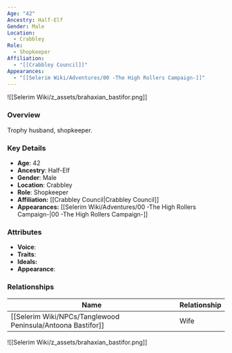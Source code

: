 ```yaml
---
Age: "42"
Ancestry: Half-Elf
Gender: Male
Location:
  - Crabbley
Role:
  - Shopkeeper
Affiliation:
  - "[[Crabbley Council]]"
Appearances:
  - "[[Selerim Wiki/Adventures/00 -The High Rollers Campaign-]]"
---
```


![[Selerim Wiki/z_assets/brahaxian_bastifor.png]]

### Overview
Trophy husband, shopkeeper.

### Key Details
- **Age**: 42
- **Ancestry**: Half-Elf
- **Gender**: Male
- **Location**: Crabbley
- **Role**: Shopkeeper
- **Affiliation:** [[Crabbley Council\|Crabbley Council]]
- **Appearances:** [[Selerim Wiki/Adventures/00 -The High Rollers Campaign-\|00 -The High Rollers Campaign-]]

### Attributes
- **Voice**: 
- **Traits**: 
- **Ideals:** 
- **Appearance**:

### Relationships

| Name                 | Relationship |
| -------------------- | ------------ |
| [[Selerim Wiki/NPCs/Tanglewood Peninsula/Antoona Bastifor]] | Wife         |

![[Selerim Wiki/z_assets/brahaxian_bastifor.png]]
